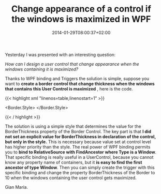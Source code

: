 ﻿---
title: "Change appearance of a control if the windows is maximized in WPF"
description: ""
date: 2014-01-29T08:00:37+02:00
draft: false
tags: [WPF]
categories: [WPF]
---
Yesterday I was presented with an interesting question:

*How can I design a user control that change appearance when the windows containing it is maximized?*

Thanks to WPF binding and Triggers the solution is simple, suppose you want to  **create a border control that change thickness when the windows that contains this User Control is maximized** , here is the code.

{{< highlight xml "linenos=table,linenostart=1" >}}


 <Border BorderBrush="Black"
                HorizontalAlignment="Left" 
                Height="100" 
                Margin="124,54,0,0" 
                VerticalAlignment="Top"
                Width="100">
            <Border.Style>
                <Style TargetType="Border">
                    <Setter Property="BorderThickness" Value="1" />
                    <Style.Triggers>
                        <DataTrigger Binding="{Binding 
                                RelativeSource={RelativeSource FindAncestor, AncestorType={x:Type Window}}, 
                                Path=WindowState}" 
                              Value="Maximized">
                            <Setter Property="BorderThickness" Value="10" />
                        </DataTrigger>
                    </Style.Triggers>
                </Style>
            </Border.Style>
        </Border>

{{< / highlight >}}

The solution is using a simple style that determines the value for the BorderThickness property of the Border Control. The key part is that  **I did not set an explicit value for BorderThickness in declaration of the control, but only in the style.** This is necessary because value set at control level has higher priority than the style. The real power of WPF binding permits you to  **bind to RelativeSource with FindAncestor where Type is a Window**. That specific binding is really useful in a UserControl, because you cannot know any property name of containers, but it **is easy to find the first ancestor of type Window**. Then you can simply create the trigger with this specific binding and change the property BorderThickness of the Border to 10 when the windows containing the user control gets maximized.

Gian Maria.

